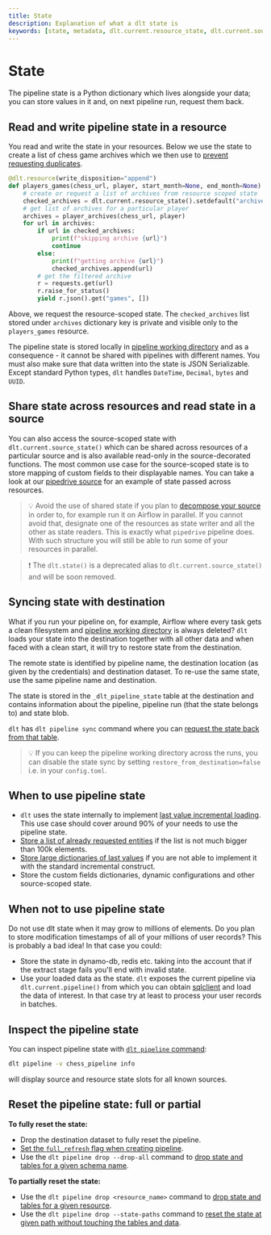 ```yaml
---
title: State
description: Explanation of what a dlt state is
keywords: [state, metadata, dlt.current.resource_state, dlt.current.source_state]
---
```


# State

The pipeline state is a Python dictionary which lives alongside your data; you can store values in
it and, on next pipeline run, request them back.

## Read and write pipeline state in a resource

You read and write the state in your resources. Below we use the state to create a list of chess
game archives which we then use to
[prevent requesting duplicates](incremental-loading.md#advanced-state-usage-storing-a-list-of-processed-entities).

```python
@dlt.resource(write_disposition="append")
def players_games(chess_url, player, start_month=None, end_month=None):
    # create or request a list of archives from resource scoped state
    checked_archives = dlt.current.resource_state().setdefault("archives", [])
    # get list of archives for a particular player
    archives = player_archives(chess_url, player)
    for url in archives:
        if url in checked_archives:
            print(f"skipping archive {url}")
            continue
        else:
            print(f"getting archive {url}")
            checked_archives.append(url)
        # get the filtered archive
        r = requests.get(url)
        r.raise_for_status()
        yield r.json().get("games", [])
```

Above, we request the resource-scoped state. The `checked_archives` list stored under `archives`
dictionary key is private and visible only to the `players_games` resource.

The pipeline state is stored locally in
[pipeline working directory](pipeline.md#pipeline-working-directory) and as a consequence - it
cannot be shared with pipelines with different names. You must also make sure that data written into
the state is JSON Serializable. Except standard Python types, `dlt` handles `DateTime`, `Decimal`,
`bytes` and `UUID`.

## Share state across resources and read state in a source

You can also access the source-scoped state with `dlt.current.source_state()` which can be shared
across resources of a particular source and is also available read-only in the source-decorated
functions. The most common use case for the source-scoped state is to store mapping of custom fields
to their displayable names. You can take a look at our
[pipedrive source](https://github.com/dlt-hub/verified-sources/blob/master/sources/pipedrive/__init__.py#L118)
for an example of state passed across resources.

> 💡 Avoid the use of shared state if you plan to
> [decompose your source](../dlt-ecosystem/deployments/orchestrators/choosing-an-orchestrator.md#source---resource-decomposition)
> in order to, for example run it on Airflow in parallel. If you cannot avoid that, designate one of
> the resources as state writer and all the other as state readers. This is exactly what `pipedrive`
> pipeline does. With such structure you will still be able to run some of your resources in
> parallel.

> ❗ The `dlt.state()` is a deprecated alias to `dlt.current.source_state()` and will be soon
> removed.

## Syncing state with destination

What if you run your pipeline on, for example, Airflow where every task gets a clean filesystem and
[pipeline working directory](pipeline.md#pipeline-working-directory) is always deleted? `dlt` loads
your state into the destination together with all other data and when faced with a clean start, it
will try to restore state from the destination.

The remote state is identified by pipeline name, the destination location (as given by the
credentials) and destination dataset. To re-use the same state, use the same pipeline name and
destination.

The state is stored in the `_dlt_pipeline_state` table at the destination and contains information
about the pipeline, pipeline run (that the state belongs to) and state blob.

`dlt` has `dlt pipeline sync` command where you can
[request the state back from that table](../reference/command-line-interface.md#sync-pipeline-with-the-destination).

> 💡 If you can keep the pipeline working directory across the runs, you can disable the state sync
> by setting `restore_from_destination=false` i.e. in your `config.toml`.

## When to use pipeline state

- `dlt` uses the state internally to implement
  [last value incremental loading](incremental-loading.md#incremental-loading-with-last-value). This
  use case should cover around 90% of your needs to use the pipeline state.
- [Store a list of already requested entities](incremental-loading.md#advanced-state-usage-storing-a-list-of-processed-entities)
  if the list is not much bigger than 100k elements.
- [Store large dictionaries of last values](incremental-loading.md#advanced-state-usage-tracking-the-last-value-for-all-search-terms-in-twitter-api)
  if you are not able to implement it with the standard incremental construct.
- Store the custom fields dictionaries, dynamic configurations and other source-scoped state.

## When not to use pipeline state

Do not use dlt state when it may grow to millions of elements. Do you plan to store modification
timestamps of all of your millions of user records? This is probably a bad idea! In that case you
could:

- Store the state in dynamo-db, redis etc. taking into the account that if the extract stage fails
  you'll end with invalid state.
- Use your loaded data as the state. `dlt` exposes the current pipeline via `dlt.current.pipeline()`
  from which you can obtain
  [sqlclient](../dlt-ecosystem/transformations/sql.md)
  and load the data of interest. In that case try at least to process your user records in batches.

## Inspect the pipeline state

You can inspect pipeline state with
[`dlt pipeline` command](../reference/command-line-interface.md#dlt-pipeline):

```sh
dlt pipeline -v chess_pipeline info
```

will display source and resource state slots for all known sources.

## Reset the pipeline state: full or partial

**To fully reset the state:**

- Drop the destination dataset to fully reset the pipeline.
- [Set the `full_refresh` flag when creating pipeline](pipeline.md#do-experiments-with-full-refresh).
- Use the `dlt pipeline drop --drop-all` command to
  [drop state and tables for a given schema name](../reference/command-line-interface.md#selectively-drop-tables-and-reset-state).

**To partially reset the state:**

- Use the `dlt pipeline drop <resource_name>` command to
  [drop state and tables for a given resource](../reference/command-line-interface.md#selectively-drop-tables-and-reset-state).
- Use the `dlt pipeline drop --state-paths` command to
  [reset the state at given path without touching the tables and data](../reference/command-line-interface.md#selectively-drop-tables-and-reset-state).
